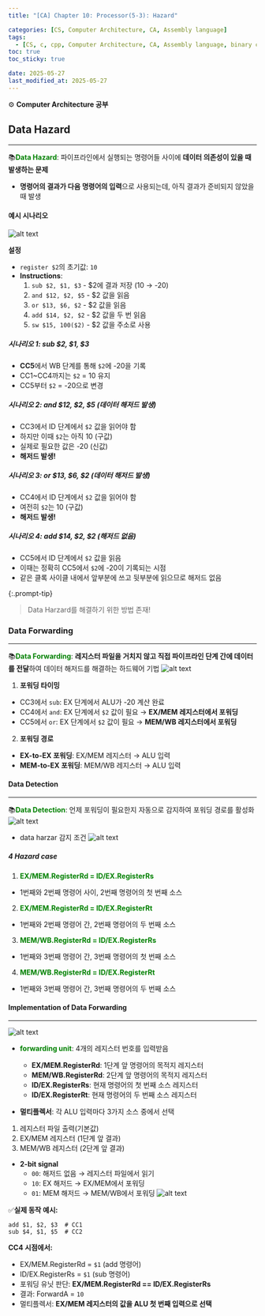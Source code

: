 ```yaml
---
title: "[CA] Chapter 10: Processor(5-3): Hazard"

categories: [CS, Computer Architecture, CA, Assembly language]
tags:
  - [CS, c, cpp, Computer Architecture, CA, Assembly language, binary code]
toc: true
toc_sticky: true

date: 2025-05-27
last_modified_at: 2025-05-27
---
```

⚙ **Computer Architecture 공부**

## Data Hazard
---
📚**<span style="color: #008000">Data Hazard</span>**: 파이프라인에서 실행되는 명령어들 사이에 **데이터 의존성이 있을 때 발생하는 문제**
*  **명령어의 결과가 다음 명령어의 입력**으로 사용되는데, 아직 결과가 준비되지 않았을 때 발생

#### 예시 시나리오 
![alt text](../assets/img/Architecture/hazard.png)

**설정**  
* `register $2`의 초기값: `10`
* **Instructions**:
  1. `sub $2, $1, $3` - $2에 결과 저장 (10 → -20)
  2. `and $12, $2, $5` - $2 값을 읽음
  3. `or $13, $6, $2` - $2 값을 읽음
  4. `add $14, $2, $2` - $2 값을 두 번 읽음
  5. `sw $15, 100($2)` - $2 값을 주소로 사용

##### 시나리오 1: sub $2, $1, $3
* **CC5**에서 WB 단계를 통해 `$2`에 -20을 기록
* CC1~CC4까지는 `$2` = 10 유지
* CC5부터 `$2` = -20으로 변경

##### 시나리오 2: and $12, $2, $5 (데이터 해저드 발생)
* CC3에서 ID 단계에서 `$2` 값을 읽어야 함
* 하지만 이때 `$2`는 아직 10 (구값)
* 실제로 필요한 값은 -20 (신값)
* **해저드 발생!**

##### 시나리오 3: or $13, $6, $2 (데이터 해저드 발생)
* CC4에서 ID 단계에서 `$2` 값을 읽어야 함
* 여전히 `$2`는 10 (구값)
* **해저드 발생!**

##### 시나리오 4: add $14, $2, $2 (해저드 없음)
* CC5에서 ID 단계에서 `$2` 값을 읽음
* 이때는 정확히 CC5에서 `$2`에 -20이 기록되는 시점
* 같은 클록 사이클 내에서 앞부분에 쓰고 뒷부분에 읽으므로 해저드 없음

{:.prompt-tip}
> Data Harzard를 해결하기 위한 방법 존재!
>

### Data Forwarding
---
📚**<span style="color: #008000">Data Forwarding</span>**: **레지스터 파일을 거치지 않고 직접 파이프라인 단계 간에 데이터를 전달**하여 데이터 해저드를 해결하는 하드웨어 기법
![alt text](../assets/img/Architecture/Data_Forwarding.png)

1. **포워딩 타이밍**
* CC3에서 `sub`: EX 단계에서 ALU가 -20 계산 완료
* CC4에서 `and`: EX 단계에서 `$2` 값이 필요 → **EX/MEM 레지스터에서 포워딩**
* CC5에서 `or`: EX 단계에서 `$2` 값이 필요 → **MEM/WB 레지스터에서 포워딩**

2. **포워딩 경로**
* **EX-to-EX 포워딩**: EX/MEM 레지스터 → ALU 입력
* **MEM-to-EX 포워딩**: MEM/WB 레지스터 → ALU 입력

#### Data Detection
---
📚**<span style="color: #008000">Data Detection</span>**: 언제 포워딩이 필요한지 자동으로 감지하여 포워딩 경로를 활성화
![alt text](../assets/img/Architecture/Data_Detection.png)

* data harzar 감지 조건
![alt text](../assets/img/Architecture/Data_Detection1.png)

##### 4 Hazard case
1. **<span style="color: #008000">EX/MEM.RegisterRd = ID/EX.RegisterRs</span>**
* 1번째와 2번째 명령어 사이, 2번째 명령어의 첫 번째 소스
2. **<span style="color: #008000">EX/MEM.RegisterRd = ID/EX.RegisterRt</span>**
* 1번째와 2번째 명령어 간, 2번째 명령어의 두 번째 소스
3. **<span style="color: #008000">MEM/WB.RegisterRd = ID/EX.RegisterRs</span>**
* 1번째와 3번째 명령어 간, 3번째 명령어의 첫 번째 소스
4. **<span style="color: #008000">MEM/WB.RegisterRd = ID/EX.RegisterRt</span>**
* 1번째와 3번째 명령어 간, 3번째 명령어의 두 번째 소스

#### Implementation of Data Forwarding
---
![alt text](../assets/img/Architecture/Dataforimple.png)

* **<span style="color: #008000">forwarding unit</span>**: 4개의 레지스터 번호를 입력받음
  * **EX/MEM.RegisterRd**: 1단계 앞 명령어의 목적지 레지스터
  * **MEM/WB.RegisterRd**: 2단계 앞 명령어의 목적지 레지스터
  * **ID/EX.RegisterRs**: 현재 명령어의 첫 번째 소스 레지스터
  * **ID/EX.RegisterRt**: 현재 명령어의 두 번째 소스 레지스터

* **멀티플렉서**: 각 ALU 입력마다 3가지 소스 중에서 선택
1. 레지스터 파일 출력(기본값)
2. EX/MEM 레지스터 (1단계 앞 결과)
3. MEM/WB 레지스터 (2단계 앞 결과)

* **2-bit signal**
  * `00`: 해저드 없음 → 레지스터 파일에서 읽기
  * `10`: EX 해저드 → EX/MEM에서 포워딩
  * `01`: MEM 해저드 → MEM/WB에서 포워딩
![alt text](../assets/img/Architecture/2bitsig.png)

✅**실제 동작 예시:**  

```
add $1, $2, $3  # CC1
sub $4, $1, $5  # CC2
```

**CC4 시점에서:**  

* EX/MEM.RegisterRd = `$1` (add 명령어)
* ID/EX.RegisterRs = `$1` (sub 명령어)
* 포워딩 유닛 판단: **EX/MEM.RegisterRd == ID/EX.RegisterRs**
* 결과: ForwardA = `10`
* 멀티플렉서: **EX/MEM 레지스터의 값을 ALU 첫 번째 입력으로 선택**
